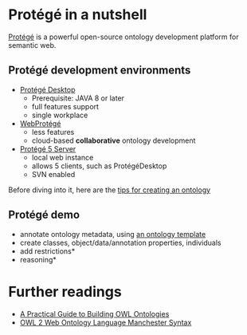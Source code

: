 # Protégé in a nutshell

[Protégé](https://protege.stanford.edu/) is a powerful open-source ontology development platform for semantic web.

## Protégé development environments

- [Protégé Desktop](https://protegewiki.stanford.edu/wiki/Install_Protege5)
  * Prerequisite: JAVA 8 or later
  * full features support
  * single workplace
- [WebProtégé](https://webprotege.stanford.edu/)
  * less features
  * cloud-based **collaborative** ontology development
- [Protégé 5 Server](https://protegewiki.stanford.edu/wiki/Protege_5_Development_Environment)
  * local web instance
  * allows 5 clients, such as ProtégéDesktop
  * SVN enabled
 
Before diving into it, here are the [tips for creating an ontology](https://protege.stanford.edu/publications/ontology_development/ontology101-noy-mcguinness.html)

## Protégé demo

- annotate ontology metadata, using [an ontology template](resources/protege/ontology_template.ttl)
- create classes, object/data/annotation properties, individuals
- add restrictions*
- reasoning*

# Further readings

- [A Practical Guide to Building OWL Ontologies](https://drive.google.com/file/d/1A3Y8T6nIfXQ_UQOpCAr_HFSCwpTqELeP/view)
- [OWL 2 Web Ontology Language Manchester Syntax](https://www.w3.org/TR/owl2-manchester-syntax/)





